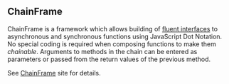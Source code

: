 ## ChainFrame

ChainFrame is a framework which allows building of [fluent interfaces](https://en.wikipedia.org/wiki/Fluent_interface)
to asynchronous and synchronous functions using JavaScript Dot Notation.
No special coding is required when composing functions to make them _chainable_. Arguments to methods in
the chain can be entered as parameters or passed from the return values of the previous method.

See [ChainFrame](http://potofcoffee2go.github.io/chainframe/) site for details.
